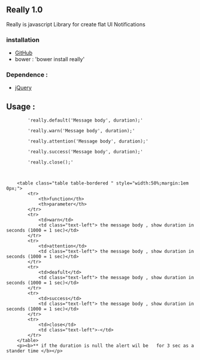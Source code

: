 ## Really 1.0

Really is javascript Library for create flat UI Notifications 

### installation

- [GitHub](https://github.com/zixxtrth/really)
- bower : 'bower install really'

### Dependence :
- [jQuery](https://ajax.googleapis.com/ajax/libs/jquery/1.12.4/jquery.min.js)
## Usage :
            'really.default('Message body', duration);'

            'really.warn('Message body', duration);'
            
            'really.attention('Message body', duration);'

            'really.success('Message body', duration);'
         
            'really.close();'
   

        
        <table class="table table-bordered " style="width:50%;margin:1em 0px;">
            <tr>
                <th>function</th>
                <th>parameter</th>
            </tr>
            <tr>
                <td>warn</td>
                <td class="text-left"> the message body , show duration in seconds (1000 = 1 sec)</td>
            </tr>
            <tr>
                <td>attention</td>
                <td class="text-left"> the message body , show duration in seconds (1000 = 1 sec)</td>
            </tr>
            <tr>
                <td>deafult</td>
                <td class="text-left"> the message body , show duration in seconds (1000 = 1 sec)</td>
            </tr>
            <tr>
                <td>success</td>
                <td class="text-left"> the message body , show duration in seconds (1000 = 1 sec)</td>
            </tr>
            <tr>
                <td>close</td>
                <td class="text-left">-</td>
            </tr>
        </table>
        <p><b>** if the duration is null the alert wil be   for 3 sec as a stander time </b></p>
